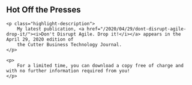 <h2 class="post-list-heading">Hot Off the Presses</h2>

<div>

    <p class="highlight-description">
        My latest publication, <a href="/2020/04/29/dont-disrupt-agile-drop-it/"><i>Don't Disrupt Agile. Drop it!</i></a> appears in the April 29, 2020 edition of 
        the Cutter Business Technology Journal.
    </p>

    <p>
        For a limited time, you can download a copy free of charge and with no further information required from you!
    </p>

</div>
